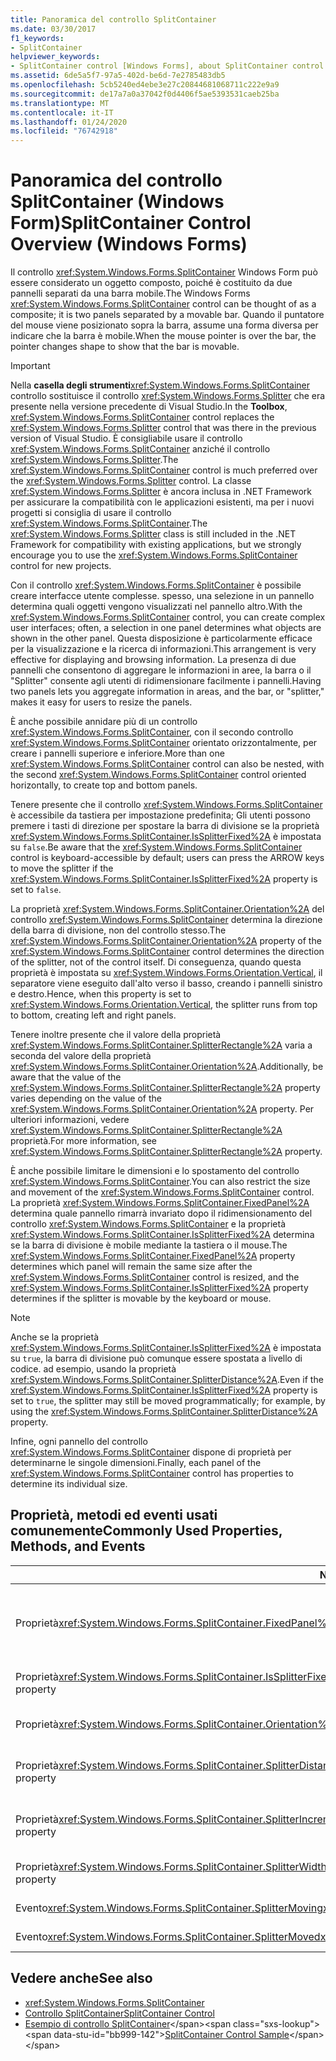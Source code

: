 ```yaml
---
title: Panoramica del controllo SplitContainer
ms.date: 03/30/2017
f1_keywords:
- SplitContainer
helpviewer_keywords:
- SplitContainer control [Windows Forms], about SplitContainer control
ms.assetid: 6de5a5f7-97a5-402d-be6d-7e2785483db5
ms.openlocfilehash: 5cb5240ed4ebe3e27c20844681068711c222e9a9
ms.sourcegitcommit: de17a7a0a37042f0d4406f5ae5393531caeb25ba
ms.translationtype: MT
ms.contentlocale: it-IT
ms.lasthandoff: 01/24/2020
ms.locfileid: "76742918"
---
```

# <a name="splitcontainer-control-overview-windows-forms"></a><span data-ttu-id="bb999-102">Panoramica del controllo SplitContainer (Windows Form)</span><span class="sxs-lookup"><span data-stu-id="bb999-102">SplitContainer Control Overview (Windows Forms)</span></span>
<span data-ttu-id="bb999-103">Il controllo <xref:System.Windows.Forms.SplitContainer> Windows Form può essere considerato un oggetto composto, poiché è costituito da due pannelli separati da una barra mobile.</span><span class="sxs-lookup"><span data-stu-id="bb999-103">The Windows Forms <xref:System.Windows.Forms.SplitContainer> control can be thought of as a composite; it is two panels separated by a movable bar.</span></span> <span data-ttu-id="bb999-104">Quando il puntatore del mouse viene posizionato sopra la barra, assume una forma diversa per indicare che la barra è mobile.</span><span class="sxs-lookup"><span data-stu-id="bb999-104">When the mouse pointer is over the bar, the pointer changes shape to show that the bar is movable.</span></span>  
  
> [!IMPORTANT]
> <span data-ttu-id="bb999-105">Nella **casella degli strumenti**<xref:System.Windows.Forms.SplitContainer> controllo sostituisce il controllo <xref:System.Windows.Forms.Splitter> che era presente nella versione precedente di Visual Studio.</span><span class="sxs-lookup"><span data-stu-id="bb999-105">In the **Toolbox**, <xref:System.Windows.Forms.SplitContainer> control replaces the <xref:System.Windows.Forms.Splitter> control that was there in the previous version of Visual Studio.</span></span> <span data-ttu-id="bb999-106">È consigliabile usare il controllo <xref:System.Windows.Forms.SplitContainer> anziché il controllo <xref:System.Windows.Forms.Splitter>.</span><span class="sxs-lookup"><span data-stu-id="bb999-106">The <xref:System.Windows.Forms.SplitContainer> control is much preferred over the <xref:System.Windows.Forms.Splitter> control.</span></span> <span data-ttu-id="bb999-107">La classe <xref:System.Windows.Forms.Splitter> è ancora inclusa in .NET Framework per assicurare la compatibilità con le applicazioni esistenti, ma per i nuovi progetti si consiglia di usare il controllo <xref:System.Windows.Forms.SplitContainer>.</span><span class="sxs-lookup"><span data-stu-id="bb999-107">The <xref:System.Windows.Forms.Splitter> class is still included in the .NET Framework for compatibility with existing applications, but we strongly encourage you to use the <xref:System.Windows.Forms.SplitContainer> control for new projects.</span></span>  
  
 <span data-ttu-id="bb999-108">Con il controllo <xref:System.Windows.Forms.SplitContainer> è possibile creare interfacce utente complesse. spesso, una selezione in un pannello determina quali oggetti vengono visualizzati nel pannello altro.</span><span class="sxs-lookup"><span data-stu-id="bb999-108">With the <xref:System.Windows.Forms.SplitContainer> control, you can create complex user interfaces; often, a selection in one panel determines what objects are shown in the other panel.</span></span> <span data-ttu-id="bb999-109">Questa disposizione è particolarmente efficace per la visualizzazione e la ricerca di informazioni.</span><span class="sxs-lookup"><span data-stu-id="bb999-109">This arrangement is very effective for displaying and browsing information.</span></span> <span data-ttu-id="bb999-110">La presenza di due pannelli che consentono di aggregare le informazioni in aree, la barra o il "Splitter" consente agli utenti di ridimensionare facilmente i pannelli.</span><span class="sxs-lookup"><span data-stu-id="bb999-110">Having two panels lets you aggregate information in areas, and the bar, or "splitter," makes it easy for users to resize the panels.</span></span>  
  
 <span data-ttu-id="bb999-111">È anche possibile annidare più di un controllo <xref:System.Windows.Forms.SplitContainer>, con il secondo controllo <xref:System.Windows.Forms.SplitContainer> orientato orizzontalmente, per creare i pannelli superiore e inferiore.</span><span class="sxs-lookup"><span data-stu-id="bb999-111">More than one <xref:System.Windows.Forms.SplitContainer> control can also be nested, with the second <xref:System.Windows.Forms.SplitContainer> control oriented horizontally, to create top and bottom panels.</span></span>  
  
 <span data-ttu-id="bb999-112">Tenere presente che il controllo <xref:System.Windows.Forms.SplitContainer> è accessibile da tastiera per impostazione predefinita; Gli utenti possono premere i tasti di direzione per spostare la barra di divisione se la proprietà <xref:System.Windows.Forms.SplitContainer.IsSplitterFixed%2A> è impostata su `false`.</span><span class="sxs-lookup"><span data-stu-id="bb999-112">Be aware that the <xref:System.Windows.Forms.SplitContainer> control is keyboard-accessible by default; users can press the ARROW keys to move the splitter if the <xref:System.Windows.Forms.SplitContainer.IsSplitterFixed%2A> property is set to `false`.</span></span>  
  
 <span data-ttu-id="bb999-113">La proprietà <xref:System.Windows.Forms.SplitContainer.Orientation%2A> del controllo <xref:System.Windows.Forms.SplitContainer> determina la direzione della barra di divisione, non del controllo stesso.</span><span class="sxs-lookup"><span data-stu-id="bb999-113">The <xref:System.Windows.Forms.SplitContainer.Orientation%2A> property of the <xref:System.Windows.Forms.SplitContainer> control determines the direction of the splitter, not of the control itself.</span></span> <span data-ttu-id="bb999-114">Di conseguenza, quando questa proprietà è impostata su <xref:System.Windows.Forms.Orientation.Vertical>, il separatore viene eseguito dall'alto verso il basso, creando i pannelli sinistro e destro.</span><span class="sxs-lookup"><span data-stu-id="bb999-114">Hence, when this property is set to <xref:System.Windows.Forms.Orientation.Vertical>, the splitter runs from top to bottom, creating left and right panels.</span></span>  
  
 <span data-ttu-id="bb999-115">Tenere inoltre presente che il valore della proprietà <xref:System.Windows.Forms.SplitContainer.SplitterRectangle%2A> varia a seconda del valore della proprietà <xref:System.Windows.Forms.SplitContainer.Orientation%2A>.</span><span class="sxs-lookup"><span data-stu-id="bb999-115">Additionally, be aware that the value of the <xref:System.Windows.Forms.SplitContainer.SplitterRectangle%2A> property varies depending on the value of the <xref:System.Windows.Forms.SplitContainer.Orientation%2A> property.</span></span> <span data-ttu-id="bb999-116">Per ulteriori informazioni, vedere <xref:System.Windows.Forms.SplitContainer.SplitterRectangle%2A> proprietà.</span><span class="sxs-lookup"><span data-stu-id="bb999-116">For more information, see <xref:System.Windows.Forms.SplitContainer.SplitterRectangle%2A> property.</span></span>  
  
 <span data-ttu-id="bb999-117">È anche possibile limitare le dimensioni e lo spostamento del controllo <xref:System.Windows.Forms.SplitContainer>.</span><span class="sxs-lookup"><span data-stu-id="bb999-117">You can also restrict the size and movement of the <xref:System.Windows.Forms.SplitContainer> control.</span></span> <span data-ttu-id="bb999-118">La proprietà <xref:System.Windows.Forms.SplitContainer.FixedPanel%2A> determina quale pannello rimarrà invariato dopo il ridimensionamento del controllo <xref:System.Windows.Forms.SplitContainer> e la proprietà <xref:System.Windows.Forms.SplitContainer.IsSplitterFixed%2A> determina se la barra di divisione è mobile mediante la tastiera o il mouse.</span><span class="sxs-lookup"><span data-stu-id="bb999-118">The <xref:System.Windows.Forms.SplitContainer.FixedPanel%2A> property determines which panel will remain the same size after the <xref:System.Windows.Forms.SplitContainer> control is resized, and the <xref:System.Windows.Forms.SplitContainer.IsSplitterFixed%2A> property determines if the splitter is movable by the keyboard or mouse.</span></span>  
  
> [!NOTE]
> <span data-ttu-id="bb999-119">Anche se la proprietà <xref:System.Windows.Forms.SplitContainer.IsSplitterFixed%2A> è impostata su `true`, la barra di divisione può comunque essere spostata a livello di codice. ad esempio, usando la proprietà <xref:System.Windows.Forms.SplitContainer.SplitterDistance%2A>.</span><span class="sxs-lookup"><span data-stu-id="bb999-119">Even if the <xref:System.Windows.Forms.SplitContainer.IsSplitterFixed%2A> property is set to `true`, the splitter may still be moved programmatically; for example, by using the <xref:System.Windows.Forms.SplitContainer.SplitterDistance%2A> property.</span></span>  
  
 <span data-ttu-id="bb999-120">Infine, ogni pannello del controllo <xref:System.Windows.Forms.SplitContainer> dispone di proprietà per determinarne le singole dimensioni.</span><span class="sxs-lookup"><span data-stu-id="bb999-120">Finally, each panel of the <xref:System.Windows.Forms.SplitContainer> control has properties to determine its individual size.</span></span>  
  
## <a name="commonly-used-properties-methods-and-events"></a><span data-ttu-id="bb999-121">Proprietà, metodi ed eventi usati comunemente</span><span class="sxs-lookup"><span data-stu-id="bb999-121">Commonly Used Properties, Methods, and Events</span></span>  
  
|<span data-ttu-id="bb999-122">Name</span><span class="sxs-lookup"><span data-stu-id="bb999-122">Name</span></span>|<span data-ttu-id="bb999-123">Descrizione</span><span class="sxs-lookup"><span data-stu-id="bb999-123">Description</span></span>|  
|----------|-----------------|  
|<span data-ttu-id="bb999-124">Proprietà<xref:System.Windows.Forms.SplitContainer.FixedPanel%2A></span><span class="sxs-lookup"><span data-stu-id="bb999-124"><xref:System.Windows.Forms.SplitContainer.FixedPanel%2A> property</span></span>|<span data-ttu-id="bb999-125">Determina quale pannello rimarrà invariato dopo il ridimensionamento del controllo <xref:System.Windows.Forms.SplitContainer>.</span><span class="sxs-lookup"><span data-stu-id="bb999-125">Determines which panel will remain the same size after the <xref:System.Windows.Forms.SplitContainer> control is resized.</span></span>|  
|<span data-ttu-id="bb999-126">Proprietà<xref:System.Windows.Forms.SplitContainer.IsSplitterFixed%2A></span><span class="sxs-lookup"><span data-stu-id="bb999-126"><xref:System.Windows.Forms.SplitContainer.IsSplitterFixed%2A> property</span></span>|<span data-ttu-id="bb999-127">Determina se la barra di divisione può essere spostata con la tastiera o il mouse.</span><span class="sxs-lookup"><span data-stu-id="bb999-127">Determines if the splitter can be moved with the keyboard or mouse.</span></span>|  
|<span data-ttu-id="bb999-128">Proprietà<xref:System.Windows.Forms.SplitContainer.Orientation%2A></span><span class="sxs-lookup"><span data-stu-id="bb999-128"><xref:System.Windows.Forms.SplitContainer.Orientation%2A> property</span></span>|<span data-ttu-id="bb999-129">Determina se la barra di divisione è disposta verticalmente o orizzontalmente.</span><span class="sxs-lookup"><span data-stu-id="bb999-129">Determines if the splitter is arranged vertically or horizontally.</span></span>|  
|<span data-ttu-id="bb999-130">Proprietà<xref:System.Windows.Forms.SplitContainer.SplitterDistance%2A></span><span class="sxs-lookup"><span data-stu-id="bb999-130"><xref:System.Windows.Forms.SplitContainer.SplitterDistance%2A> property</span></span>|<span data-ttu-id="bb999-131">Determina la distanza in pixel dal bordo sinistro o superiore alla barra di divisione mobile.</span><span class="sxs-lookup"><span data-stu-id="bb999-131">Determines the distance in pixels from the left or upper edge to the movable splitter bar.</span></span>|  
|<span data-ttu-id="bb999-132">Proprietà<xref:System.Windows.Forms.SplitContainer.SplitterIncrement%2A></span><span class="sxs-lookup"><span data-stu-id="bb999-132"><xref:System.Windows.Forms.SplitContainer.SplitterIncrement%2A> property</span></span>|<span data-ttu-id="bb999-133">Determina la distanza minima, in pixel, che la barra di divisione può spostare dall'utente.</span><span class="sxs-lookup"><span data-stu-id="bb999-133">Determines the minimum distance, in pixels, that the splitter can be moved by the user.</span></span>|  
|<span data-ttu-id="bb999-134">Proprietà<xref:System.Windows.Forms.SplitContainer.SplitterWidth%2A></span><span class="sxs-lookup"><span data-stu-id="bb999-134"><xref:System.Windows.Forms.SplitContainer.SplitterWidth%2A> property</span></span>|<span data-ttu-id="bb999-135">Determina lo spessore, in pixel, della barra di divisione.</span><span class="sxs-lookup"><span data-stu-id="bb999-135">Determines the thickness, in pixels, of the splitter.</span></span>|  
|<span data-ttu-id="bb999-136">Evento<xref:System.Windows.Forms.SplitContainer.SplitterMoving></span><span class="sxs-lookup"><span data-stu-id="bb999-136"><xref:System.Windows.Forms.SplitContainer.SplitterMoving> event</span></span>|<span data-ttu-id="bb999-137">Si verifica quando la barra di divisione viene spostato.</span><span class="sxs-lookup"><span data-stu-id="bb999-137">Occurs when the splitter is moving.</span></span>|  
|<span data-ttu-id="bb999-138">Evento<xref:System.Windows.Forms.SplitContainer.SplitterMoved></span><span class="sxs-lookup"><span data-stu-id="bb999-138"><xref:System.Windows.Forms.SplitContainer.SplitterMoved> event</span></span>|<span data-ttu-id="bb999-139">Si verifica quando la barra di divisione viene spostata.</span><span class="sxs-lookup"><span data-stu-id="bb999-139">Occurs when the splitter has moved.</span></span>|  
  
## <a name="see-also"></a><span data-ttu-id="bb999-140">Vedere anche</span><span class="sxs-lookup"><span data-stu-id="bb999-140">See also</span></span>

- <xref:System.Windows.Forms.SplitContainer>
- [<span data-ttu-id="bb999-141">Controllo SplitContainer</span><span class="sxs-lookup"><span data-stu-id="bb999-141">SplitContainer Control</span></span>](splitcontainer-control-windows-forms.md)
- <span data-ttu-id="bb999-142">[Esempio di controllo SplitContainer](https://docs.microsoft.com/previous-versions/visualstudio/visual-studio-2008/0ffz7d1b(v=vs.90))</span><span class="sxs-lookup"><span data-stu-id="bb999-142">[SplitContainer Control Sample](https://docs.microsoft.com/previous-versions/visualstudio/visual-studio-2008/0ffz7d1b(v=vs.90))</span></span>
